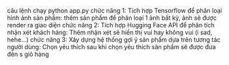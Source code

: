 câu lệnh chạy python app.py
chức năng 1: Tích hợp Tensorflow để phân loại hình ảnh sản phẩm: thêm sản phẩm để phân loại 1 ảnh bất kỳ, ảnh sẽ được render ra giao diện 
chức năng 2: Tích hợp Hugging Face API để phân tích nhận xét khách hàng: Thêm nhận xét sẽ hiển thị vui hay không vui (i sad, hehe...)
chức năng 3: Xây dựng hệ thống gợi ý sản phẩm dựa trên tương tác người dùng: Chọn yêu thích sau khi chọn yêu thích sản phẩm sẽ được đưa đên s giỏ hàng 
